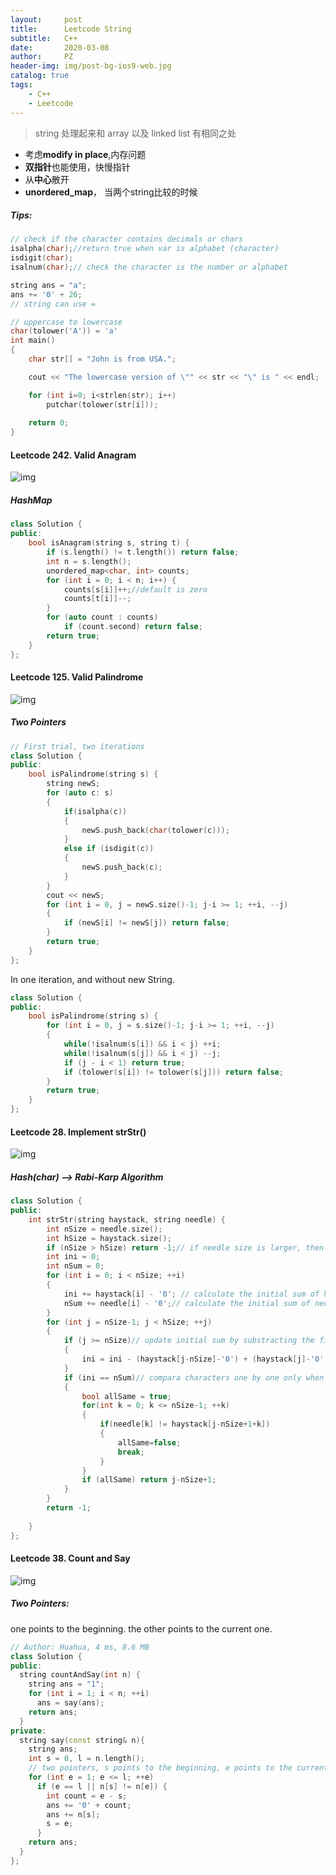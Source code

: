 ```yaml
---
layout:     post
title:      Leetcode String
subtitle:   C++
date:       2020-03-08
author:     PZ
header-img: img/post-bg-ios9-web.jpg
catalog: true
tags:
    - C++
    - Leetcode
---
```


> string 处理起来和 array 以及 linked list 有相同之处

- 考虑**modify in place**,内存问题
- **双指针**也能使用，快慢指针
- 从**中心**散开
- **unordered_map**， 当两个string比较的时候

##### Tips:

```c++
// check if the character contains decimals or chars
isalpha(char);//return true when var is alphabet (character) 
isdigit(char);
isalnum(char);// check the character is the number or alphabet

string ans = "a";
ans += '0' + 26;
// string can use = 

// uppercase to lowercase
char(tolower('A')) = 'a'
int main()
{
    char str[] = "John is from USA.";

    cout << "The lowercase version of \"" << str << "\" is " << endl;

    for (int i=0; i<strlen(str); i++)
        putchar(tolower(str[i]));
    
    return 0;
}
```

#### Leetcode 242. Valid Anagram

![img](https://raw.githubusercontent.com/pzheng16/pzheng16.github.io/master/img/string/1.png)

##### HashMap

```c++
class Solution {
public:
    bool isAnagram(string s, string t) {
        if (s.length() != t.length()) return false;
        int n = s.length();
        unordered_map<char, int> counts;
        for (int i = 0; i < n; i++) {
            counts[s[i]]++;//default is zero 
            counts[t[i]]--;
        }
        for (auto count : counts)
            if (count.second) return false;
        return true;
    }
};
```

#### Leetcode 125. Valid Palindrome

![img](https://raw.githubusercontent.com/pzheng16/pzheng16.github.io/master/img/string/2.png)

##### Two Pointers

```c++
// First trial, two iterations
class Solution {
public:
    bool isPalindrome(string s) {
        string newS;
        for (auto c: s)
        {
            if(isalpha(c))
            {
                newS.push_back(char(tolower(c)));
            }
            else if (isdigit(c))
            {
                newS.push_back(c);
            }
        }
        cout << newS;
        for (int i = 0, j = newS.size()-1; j-i >= 1; ++i, --j)
        {
            if (newS[i] != newS[j]) return false;
        }
        return true;
    }
};
```

In one iteration, and without new String.

```c++
class Solution {
public:
    bool isPalindrome(string s) {
        for (int i = 0, j = s.size()-1; j-i >= 1; ++i, --j)
        {
            while(!isalnum(s[i]) && i < j) ++i;
            while(!isalnum(s[j]) && i < j) --j;
            if (j - i < 1) return true;
            if (tolower(s[i]) != tolower(s[j])) return false;
        }
        return true;
    }
};
```


#### Leetcode 28. Implement strStr()

![img](https://raw.githubusercontent.com/pzheng16/pzheng16.github.io/master/img/string/3.png)

##### Hash(char) --> Rabi-Karp Algorithm

```c++
class Solution {
public:
    int strStr(string haystack, string needle) {
        int nSize = needle.size();
        int hSize = haystack.size();
        if (nSize > hSize) return -1;// if needle size is larger, then return -1
        int ini = 0;
        int nSum = 0;
        for (int i = 0; i < nSize; ++i)
        {
            ini += haystack[i] - '0'; // calculate the initial sum of hash(char) (needle size)
            nSum += needle[i] - '0';// calculate the initial sum of needle hash(char) 
        }
        for (int j = nSize-1; j < hSize; ++j)
        {
            if (j >= nSize)// update initial sum by substracting the first one, and adding a new one at the end
            {
                ini = ini - (haystack[j-nSize]-'0') + (haystack[j]-'0');
            }
            if (ini == nSum)// compara characters one by one only when hash sums are the same
            {
                bool allSame = true;
                for(int k = 0; k <= nSize-1; ++k)
                {
                    if(needle[k] != haystack[j-nSize+1+k])
                    {
                        allSame=false;
                        break;
                    }
                }
                if (allSame) return j-nSize+1;
            }
        }
        return -1;
        
    }
};
```



#### Leetcode 38. Count and Say

![img](https://raw.githubusercontent.com/pzheng16/pzheng16.github.io/master/img/string/4.png)

##### Two Pointers: 
one points to the beginning. the other points to the current one.

```c++
// Author: Huahua, 4 ms, 8.6 MB
class Solution {
public:
  string countAndSay(int n) {
    string ans = "1";
    for (int i = 1; i < n; ++i)
      ans = say(ans);
    return ans;
  }
private:
  string say(const string& n){
    string ans;
    int s = 0, l = n.length();
    // two pointers, s points to the beginning, e points to the current one.
    for (int e = 1; e <= l; ++e)
      if (e == l || n[s] != n[e]) {
        int count = e - s;
        ans += '0' + count;
        ans += n[s];
        s = e;
      }
    return ans;
  }
};
```